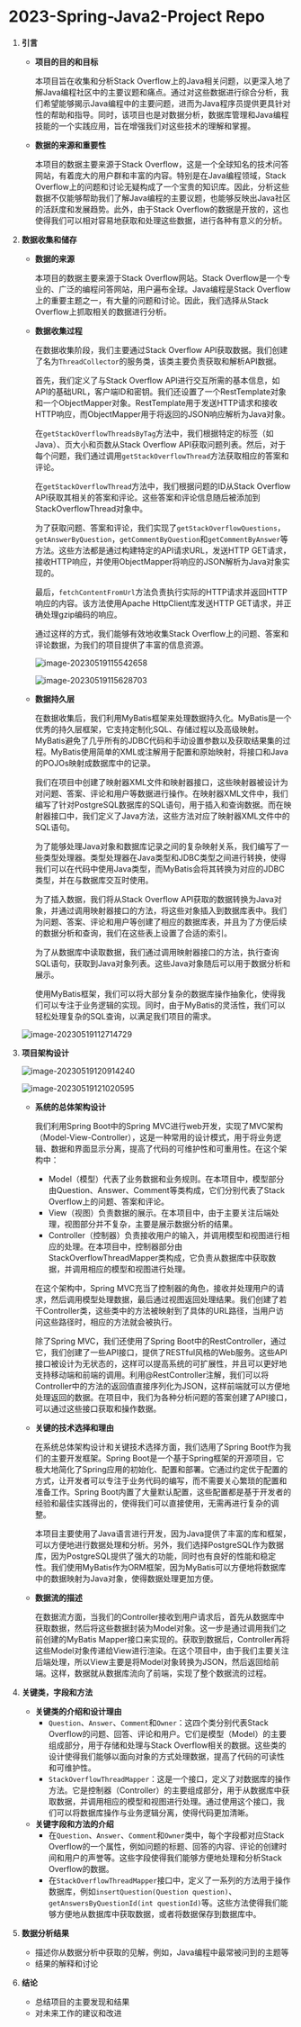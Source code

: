 # 2023-Spring-Java2-Project Repo

1. **引言**

   - **项目的目的和目标**

     本项目旨在收集和分析Stack Overflow上的Java相关问题，以更深入地了解Java编程社区中的主要议题和痛点。通过对这些数据进行综合分析，我们希望能够揭示Java编程中的主要问题，进而为Java程序员提供更具针对性的帮助和指导。同时，该项目也是对数据分析，数据库管理和Java编程技能的一个实践应用，旨在增强我们对这些技术的理解和掌握。

   - **数据的来源和重要性**

     本项目的数据主要来源于Stack Overflow，这是一个全球知名的技术问答网站，有着庞大的用户群和丰富的内容。特别是在Java编程领域，Stack Overflow上的问题和讨论无疑构成了一个宝贵的知识库。因此，分析这些数据不仅能够帮助我们了解Java编程的主要议题，也能够反映出Java社区的活跃度和发展趋势。此外，由于Stack Overflow的数据是开放的，这也使得我们可以相对容易地获取和处理这些数据，进行各种有意义的分析。

2. **数据收集和储存**

   - **数据的来源**

     本项目的数据主要来源于Stack Overflow网站。Stack Overflow是一个专业的、广泛的编程问答网站，用户遍布全球。Java编程是Stack Overflow上的重要主题之一，有大量的问题和讨论。因此，我们选择从Stack Overflow上抓取相关的数据进行分析。

   - **数据收集过程**

     在数据收集阶段，我们主要通过Stack Overflow API获取数据。我们创建了名为`ThreadCollector`的服务类，该类主要负责获取和解析API数据。
     
     首先，我们定义了与Stack Overflow API进行交互所需的基本信息，如API的基础URL，客户端ID和密钥。我们还设置了一个RestTemplate对象和一个ObjectMapper对象。RestTemplate用于发送HTTP请求和接收HTTP响应，而ObjectMapper用于将返回的JSON响应解析为Java对象。
     
     在`getStackOverflowThreadsByTag`方法中，我们根据特定的标签（如Java）、页大小和页数从Stack Overflow API获取问题列表。然后，对于每个问题，我们通过调用`getStackOverflowThread`方法获取相应的答案和评论。
     
     在`getStackOverflowThread`方法中，我们根据问题的ID从Stack Overflow API获取其相关的答案和评论。这些答案和评论信息随后被添加到StackOverflowThread对象中。
     
     为了获取问题、答案和评论，我们实现了`getStackOverflowQuestions`，`getAnswerByQuestion`，`getCommentByQuestion`和`getCommentByAnswer`等方法。这些方法都是通过构建特定的API请求URL，发送HTTP GET请求，接收HTTP响应，并使用ObjectMapper将响应的JSON解析为Java对象实现的。
     
     最后，`fetchContentFromUrl`方法负责执行实际的HTTP请求并返回HTTP响应的内容。该方法使用Apache HttpClient库发送HTTP GET请求，并正确处理gzip编码的响应。
     
     通过这样的方式，我们能够有效地收集Stack Overflow上的问题、答案和评论数据，为我们的项目提供了丰富的信息资源。
     
     ![image-20230519115542658](C:\Users\jimmylaw21\AppData\Roaming\Typora\typora-user-images\image-20230519115542658.png)
     
     ![image-20230519115628703](C:\Users\jimmylaw21\AppData\Roaming\Typora\typora-user-images\image-20230519115628703.png)
     
    - **数据持久层**

      在数据收集后，我们利用MyBatis框架来处理数据持久化。MyBatis是一个优秀的持久层框架，它支持定制化SQL、存储过程以及高级映射。MyBatis避免了几乎所有的JDBC代码和手动设置参数以及获取结果集的过程。MyBatis使用简单的XML或注解用于配置和原始映射，将接口和Java的POJOs映射成数据库中的记录。

      我们在项目中创建了映射器XML文件和映射器接口，这些映射器被设计为对问题、答案、评论和用户等数据进行操作。在映射器XML文件中，我们编写了针对PostgreSQL数据库的SQL语句，用于插入和查询数据。而在映射器接口中，我们定义了Java方法，这些方法对应了映射器XML文件中的SQL语句。

      为了能够处理Java对象和数据库记录之间的复杂映射关系，我们编写了一些类型处理器。类型处理器在Java类型和JDBC类型之间进行转换，使得我们可以在代码中使用Java类型，而MyBatis会将其转换为对应的JDBC类型，并在与数据库交互时使用。

      为了插入数据，我们将从Stack Overflow API获取的数据转换为Java对象，并通过调用映射器接口的方法，将这些对象插入到数据库表中。我们为问题、答案、评论和用户等创建了相应的数据库表，并且为了方便后续的数据分析和查询，我们在这些表上设置了合适的索引。

      为了从数据库中读取数据，我们通过调用映射器接口的方法，执行查询SQL语句，获取到Java对象列表。这些Java对象随后可以用于数据分析和展示。

      使用MyBatis框架，我们可以将大部分复杂的数据库操作抽象化，使得我们可以专注于业务逻辑的实现。同时，由于MyBatis的灵活性，我们可以轻松处理复杂的SQL查询，以满足我们项目的需求。

     ![image-20230519112714729](C:\Users\jimmylaw21\AppData\Roaming\Typora\typora-user-images\image-20230519112714729.png)

3. **项目架构设计**

   ![image-20230519120914240](C:\Users\jimmylaw21\AppData\Roaming\Typora\typora-user-images\image-20230519120914240.png)

   ![image-20230519121020595](C:\Users\jimmylaw21\AppData\Roaming\Typora\typora-user-images\image-20230519121020595.png)

   - **系统的总体架构设计**

     我们利用Spring Boot中的Spring MVC进行web开发，实现了MVC架构（Model-View-Controller），这是一种常用的设计模式，用于将业务逻辑、数据和界面显示分离，提高了代码的可维护性和可重用性。在这个架构中：

     - Model（模型）代表了业务数据和业务规则。在本项目中，模型部分由Question、Answer、Comment等类构成，它们分别代表了Stack Overflow上的问题、答案和评论。
     - View（视图）负责数据的展示。在本项目中，由于主要关注后端处理，视图部分并不复杂，主要是展示数据分析的结果。
     - Controller（控制器）负责接收用户的输入，并调用模型和视图进行相应的处理。在本项目中，控制器部分由StackOverflowThreadMapper类构成，它负责从数据库中获取数据，并调用相应的模型和视图进行处理。

     在这个架构中，Spring MVC充当了控制器的角色，接收并处理用户的请求，然后调用模型处理数据，最后通过视图返回处理结果。我们创建了若干Controller类，这些类中的方法被映射到了具体的URL路径，当用户访问这些路径时，相应的方法就会被执行。

     除了Spring MVC，我们还使用了Spring Boot中的RestController，通过它，我们创建了一些API接口，提供了RESTful风格的Web服务。这些API接口被设计为无状态的，这样可以提高系统的可扩展性，并且可以更好地支持移动端和前端的调用。利用@RestController注解，我们可以将Controller中的方法的返回值直接序列化为JSON，这样前端就可以方便地处理返回的数据。在项目中，我们为各种分析问题的答案创建了API接口，可以通过这些接口获取和操作数据。

   - **关键的技术选择和理由**

     在系统总体架构设计和关键技术选择方面，我们选用了Spring Boot作为我们的主要开发框架。Spring Boot是一个基于Spring框架的开源项目，它极大地简化了Spring应用的初始化、配置和部署。它通过约定优于配置的方式，让开发者可以专注于业务代码的编写，而不需要关心繁琐的配置和准备工作。Spring Boot内置了大量默认配置，这些配置都是基于开发者的经验和最佳实践得出的，使得我们可以直接使用，无需再进行复杂的调整。

     本项目主要使用了Java语言进行开发，因为Java提供了丰富的库和框架，可以方便地进行数据处理和分析。另外，我们选择PostgreSQL作为数据库，因为PostgreSQL提供了强大的功能，同时也有良好的性能和稳定性。我们使用MyBatis作为ORM框架，因为MyBatis可以方便地将数据库中的数据映射为Java对象，使得数据处理更加方便。

   - **数据流的描述**

     在数据流方面，当我们的Controller接收到用户请求后，首先从数据库中获取数据，然后将这些数据封装为Model对象。这一步是通过调用我们之前创建的MyBatis Mapper接口来实现的。获取到数据后，Controller再将这些Model对象传递给View进行渲染。在这个项目中，由于我们主要关注后端处理，所以View主要是将Model对象转换为JSON，然后返回给前端。这样，数据就从数据库流向了前端，实现了整个数据流的过程。

4. **关键类，字段和方法**

   - **关键类的介绍和设计理由**
     - `Question`、`Answer`、`Comment`和`Owner`：这四个类分别代表Stack Overflow的问题、回答、评论和用户。它们是模型（Model）的主要组成部分，用于存储和处理与Stack Overflow相关的数据。这些类的设计使得我们能够以面向对象的方式处理数据，提高了代码的可读性和可维护性。
     - `StackOverflowThreadMapper`：这是一个接口，定义了对数据库的操作方法。它是控制器（Controller）的主要组成部分，用于从数据库中获取数据，并调用相应的模型和视图进行处理。通过使用这个接口，我们可以将数据库操作与业务逻辑分离，使得代码更加清晰。
   - **关键字段和方法的介绍**
     - 在`Question`、`Answer`、`Comment`和`Owner`类中，每个字段都对应Stack Overflow的一个属性，例如问题的标题、回答的内容、评论的创建时间和用户的声誉等。这些字段使得我们能够方便地处理和分析Stack Overflow的数据。
     - 在`StackOverflowThreadMapper`接口中，定义了一系列的方法用于操作数据库，例如`insertQuestion(Question question)`、`getAnswersByQuestionId(int questionId)`等。这些方法使得我们能够方便地从数据库中获取数据，或者将数据保存到数据库中。

5. **数据分析结果**

   - 描述你从数据分析中获取的见解，例如，Java编程中最常被问到的主题等
   - 结果的解释和讨论

6. **结论**

   - 总结项目的主要发现和结果
   - 对未来工作的建议和改进